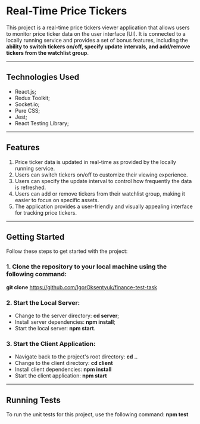 # Real-Time Price Tickers

This project is a real-time price tickers viewer application that allows users to monitor price ticker data on the user interface (UI). It is connected to a locally running service and provides a set of bonus features, including the **ability to switch tickers on/off, specify update intervals, and add/remove tickers from the watchlist group**.

---

## Technologies Used

- React.js;
- Redux Toolkit;
- Socket.io;
- Pure CSS;
- Jest;
- React Testing Library;

---

## Features

1. Price ticker data is updated in real-time as provided by the locally running service.
2. Users can switch tickers on/off to customize their viewing experience.
3. Users can specify the update interval to control how frequently the data is refreshed.
4. Users can add or remove tickers from their watchlist group, making it easier to focus on specific assets.
5. The application provides a user-friendly and visually appealing interface for tracking price tickers.

---

## Getting Started

Follow these steps to get started with the project:

### 1. Clone the repository to your local machine using the following command:

**git clone** https://github.com/IgorOksentyuk/finance-test-task

### 2. Start the Local Server:

- Change to the server directory: **cd server**;
- Install server dependencies: **npm install**;
- Start the local server: **npm start**.

### 3. Start the Client Application:

- Navigate back to the project's root directory: **cd ..**
- Change to the client directory: **cd client**
- Install client dependencies: **npm install**
- Start the client application: **npm start**

---

## Running Tests

To run the unit tests for this project, use the following command: **npm test**
